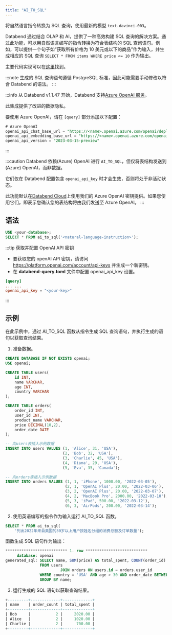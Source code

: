 ```yaml
---
title: "AI_TO_SQL"
---
```


将自然语言指令转换为 SQL 查询，使用最新的模型 `text-davinci-003`。

Databend 通过结合 OLAP 和 AI，提供了一种高效构建 SQL 查询的解决方案。通过此功能，可以用自然语言编写的指令转换为符合表结构的 SQL 查询语句。例如，可以提供一个句子如“获取所有价格为 10 美元或以下的商品”作为输入，并生成相应的 SQL 查询 `SELECT * FROM items WHERE price <= 10` 作为输出。

主要代码实现可以在[这里](https://github.com/databendlabs/databend/blob/1e93c5b562bd159ecb0f336bb88fd1b7f9dc4a62/src/query/service/src/table_functions/openai/ai_to_sql.rs)找到。

:::note
生成的 SQL 查询语句遵循 PostgreSQL 标准，因此可能需要手动修改以符合 Databend 的语法。
:::

:::info
从 Databend v1.1.47 开始，Databend 支持[Azure OpenAI 服务](https://azure.microsoft.com/en-au/products/cognitive-services/openai-service)。

此集成提供了改进的数据隐私。

要使用 Azure OpenAI，请在 `[query]` 部分添加以下配置：

```sql
# Azure OpenAI
openai_api_chat_base_url = "https://<name>.openai.azure.com/openai/deployments/<name>/"
openai_api_embedding_base_url = "https://<name>.openai.azure.com/openai/deployments/<name>/"
openai_api_version = "2023-03-15-preview"
```

:::

:::caution
Databend 依赖(Azure) OpenAI 进行 `AI_TO_SQL`，但仅将表结构发送到(Azure) OpenAI，而非数据。

它们仅在 Databend 配置包含 `openai_api_key` 时才会生效，否则将处于非活动状态。

此功能默认在[Databend Cloud](https://databend.com)上使用我们的 Azure OpenAI 密钥提供。如果您使用它们，即表示您确认您的表结构将由我们发送至 Azure OpenAI。
:::

## 语法

```sql
USE <your-database>;
SELECT * FROM ai_to_sql('<natural-language-instruction>');
```

:::tip 获取并配置 OpenAI API 密钥

- 要获取您的 openAI API 密钥，请访问 https://platform.openai.com/account/api-keys 并生成一个新密钥。
- 在 **databend-query.toml** 文件中配置 openai_api_key 设置。

```toml
[query]
... ...
openai_api_key = "<your-key>"
```

:::

## 示例

在此示例中，通过 AI_TO_SQL 函数从指令生成 SQL 查询语句，并执行生成的语句以获取查询结果。

1. 准备数据。

```sql
CREATE DATABASE IF NOT EXISTS openai;
USE openai;

CREATE TABLE users(
    id INT,
    name VARCHAR,
    age INT,
    country VARCHAR
);

CREATE TABLE orders(
    order_id INT,
    user_id INT,
    product_name VARCHAR,
    price DECIMAL(10,2),
    order_date DATE
);

-- 向users表插入示例数据
INSERT INTO users VALUES (1, 'Alice', 31, 'USA'),
                         (2, 'Bob', 32, 'USA'),
                         (3, 'Charlie', 45, 'USA'),
                         (4, 'Diana', 29, 'USA'),
                         (5, 'Eva', 35, 'Canada');

-- 向orders表插入示例数据
INSERT INTO orders VALUES (1, 1, 'iPhone', 1000.00, '2022-03-05'),
                          (2, 1, 'OpenAI Plus', 20.00, '2022-03-06'),
                          (3, 2, 'OpenAI Plus', 20.00, '2022-03-07'),
                          (4, 2, 'MacBook Pro', 2000.00, '2022-03-10'),
                          (5, 3, 'iPad', 500.00, '2022-03-12'),
                          (6, 3, 'AirPods', 200.00, '2022-03-14');
```

2. 使用英语编写的指令作为输入运行 AI_TO_SQL 函数。

```sql
SELECT * FROM ai_to_sql(
    '列出2022年来自美国的30岁以上用户按姓名分组的消费总额及订单数量');
```

函数生成 SQL 语句作为输出：

```sql
*************************** 1. row ***************************
     database: openai
generated_sql: SELECT name, SUM(price) AS total_spent, COUNT(order_id) AS total_orders
               FROM users
                        JOIN orders ON users.id = orders.user_id
               WHERE country = 'USA' AND age > 30 AND order_date BETWEEN '2022-01-01' AND '2022-12-31'
               GROUP BY name;
```

3. 运行生成的 SQL 语句以获取查询结果。

```sql
+---------+-------------+-------------+
| name    | order_count | total_spent |
+---------+-------------+-------------+
| Bob     |           2 |     2020.00 |
| Alice   |           2 |     1020.00 |
| Charlie |           2 |      700.00 |
+---------+-------------+-------------+
```
